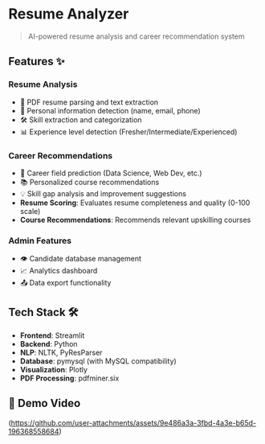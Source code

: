 # Resume Analyzer

> AI-powered resume analysis and career recommendation system

## Features ✨

### Resume Analysis
- 📄 PDF resume parsing and text extraction
- 👤 Personal information detection (name, email, phone)
- 🛠️ Skill extraction and categorization
- 📊 Experience level detection (Fresher/Intermediate/Experienced)

### Career Recommendations
- 🎯 Career field prediction (Data Science, Web Dev, etc.)
- 📚 Personalized course recommendations
- 💡 Skill gap analysis and improvement suggestions
- **Resume Scoring**: Evaluates resume completeness and quality (0-100 scale)
- **Course Recommendations**: Recommends relevant upskilling courses

### Admin Features
- 👁️ Candidate database management
- 📈 Analytics dashboard
- 📤 Data export functionality

## Tech Stack 🛠️

- **Frontend**: Streamlit
- **Backend**: Python
- **NLP**: NLTK, PyResParser
- **Database**: pymysql (with MySQL compatibility)
- **Visualization**: Plotly
- **PDF Processing**: pdfminer.six

## 🎥 Demo Video

(https://github.com/user-attachments/assets/9e486a3a-3fbd-4a3e-b65d-196368558684)
